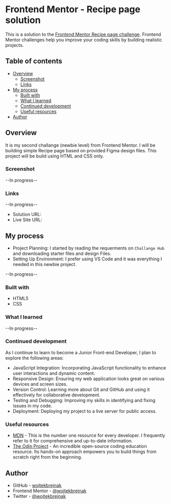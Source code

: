 # Frontend Mentor - Recipe page solution

This is a solution to the [Frontend Mentor Recipe page challenge](https://www.frontendmentor.io/challenges/recipe-page-KiTsR8QQKm/hub). Frontend Mentor challenges help you improve your coding skills by building realistic projects. 

## Table of contents

- [Overview](#overview)
  - [Screenshot](#screenshot)
  - [Links](#links)
- [My process](#my-process)
  - [Built with](#built-with)
  - [What I learned](#what-i-learned)
  - [Continued development](#continued-development)
  - [Useful resources](#useful-resources)
- [Author](#author)

## Overview
It is my second challange (newbie level) from Frontend Mentor. I will be building simple Recipe page based on provided Figma design files. This project will be build using HTML and CSS only.

### Screenshot

--In progress--

### Links

--In progress--

- Solution URL: 
- Live Site URL: 

## My process

- Project Planning: I started by reading the requerments on `Challange Hub` and downloading starter files and design Files.
- Setting Up Environment: I prefer using VS Code and it was everything I needed in this newbie project. 

--In progress--

### Built with

- HTML5
- CSS

### What I learned

--In progress--

### Continued development

As I continue to learn to become a Junior Front-end Developer, I plan to explore the following areas:

- JavaScript Integration: Incorporating JavaScript functionality to enhance user interactions and dynamic content.
- Responsive Design: Ensuring my web application looks great on various devices and screen sizes.
- Version Control: Learning more about Git and GitHub and using it effectively for collaborative development.
- Testing and Debugging: Improving my skills in identifying and fixing issues in my code.
- Deployment: Deploying my project to a live server for public access.

### Useful resources

- [MDN](https://developer.mozilla.org/en-US/docs/Learn) - This is the number one resource for every developer. I frequently refer to it for comprehensive and up-to-date information.
- [The Odin Project](https://www.theodinproject.com/) - An incredible open-source coding education resource. Its hands-on approach empowers you to build things from scratch right from the beginning.

## Author

- GitHub - [wojtekbrejnak](https://www.github.com/wojtekbrejnak)
- Frontend Mentor - [@wojtekbrejnak](https://www.frontendmentor.io/profile/wojtekbrejnak)
- Twitter - [@wojtekbrejnak](https://www.twitter.com/wojtekbrejnak)